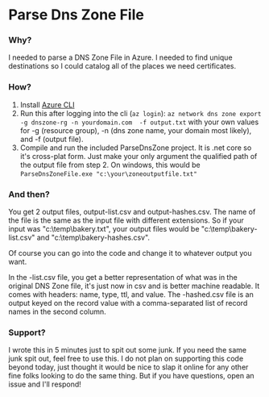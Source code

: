 # Parse Dns Zone File

### Why?
I needed to parse a DNS Zone File in Azure.  I needed to find unique destinations so I could catalog all of the places we need certificates.

### How?
1. Install [Azure CLI](https://docs.microsoft.com/en-us/cli/azure/install-azure-cli?view=azure-cli-latest)
2. Run this after logging into the cli (`az login`): `az network dns zone export -g dnszone-rg -n yourdomain.com  -f output.txt` with your own values for -g (resource group), -n (dns zone name, your domain most likely), and -f (output file).
3. Compile and run the included ParseDnsZone project.  It is .net core so it's cross-plat form.  Just make your only argument the qualified path of the output file from step 2.  On windows, this would be `ParseDnsZoneFile.exe "c:\your\zoneoutputfile.txt"`

### And then?
You get 2 output files, output-list.csv and output-hashes.csv.  The name of the file is the same as the input file with different extensions.  So if your input was "c:\temp\bakery.txt", your output files would be "c:\temp\bakery-list.csv" and "c:\temp\bakery-hashes.csv".

Of course you can go into the code and change it to whatever output you want.

In the -list.csv file, you get a better representation of what was in the original DNS Zone file, it's just now in csv and is better machine readable.  It comes with headers:  name, type, ttl, and value.  The -hashed.csv file is an output keyed on the record value with a comma-separated list of record names in the second column.

### Support?
I wrote this in 5 minutes just to spit out some junk.  If you need the same junk spit out, feel free to use this.  I do not plan on supporting this code beyond today, just thought it would be nice to slap it online for any other fine folks looking to do the same thing. But if you have questions, open an issue and I'll respond!
